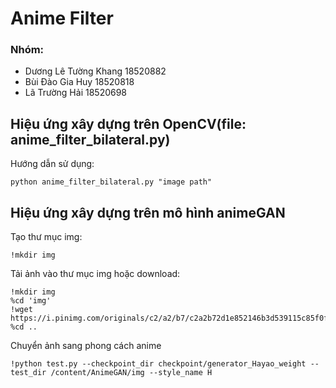 # Anime Filter
### Nhóm:
* Dương Lê Tường Khang 18520882
* Bùi Đào Gia Huy 18520818
* Lã Trường Hải 18520698
## Hiệu ứng xây dựng trên OpenCV(file: anime_filter_bilateral.py)
Hướng dẫn sử dụng:

    python anime_filter_bilateral.py "image path"
  
 ## Hiệu ứng xây dựng trên mô hình animeGAN
 
 Tạo thư mục img:
  
    !mkdir img
 Tải ảnh vào thư mục img hoặc download:
  
    !mkdir img
    %cd 'img'
    !wget https://i.pinimg.com/originals/c2/a2/b7/c2a2b72d1e852146b3d539115c85f0fe.jpg
    %cd ..
Chuyển ảnh sang phong cách anime

    !python test.py --checkpoint_dir checkpoint/generator_Hayao_weight --test_dir /content/AnimeGAN/img --style_name H
